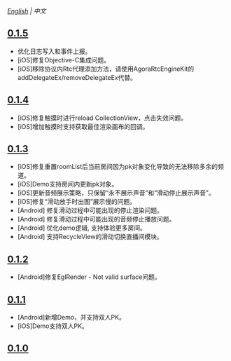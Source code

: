 *[English](CHANGELOG.md) | 中文*

## [0.1.5](https://github.com/AgoraIO-Community/VideoLoaderAPI/releases/tag/0.1.5)
- 优化日志写入和事件上报。
- [iOS]修复Objective-C集成问题。
- [iOS]移除协议内Rtc代理添加方法，请使用AgoraRtcEngineKit的addDelegateEx/removeDelegateEx代替。

## [0.1.4](https://github.com/AgoraIO-Community/VideoLoaderAPI/releases/tag/0.1.4)
- [iOS]修复触摸时进行reload CollectionView，点击失效问题。
- [iOS]增加触摸时支持获取最佳渲染画布的回调。

## [0.1.3](https://github.com/AgoraIO-Community/VideoLoaderAPI/releases/tag/0.1.3)
- [iOS]修复重置roomList后当前房间因为pk对象变化导致的无法移除多余的频道。
- [iOS]Demo支持房间内更新pk对象。
- [iOS]更新音频展示策略，只保留“永不展示声音”和“滑动停止展示声音”。
- [iOS]修复“滑动放手时出图”展示慢的问题。
- [Android] 修复滑动过程中可能出现的停止渲染问题。
- [Android] 修复滑动过程中可能出现的音频停止播放问题。
- [Android] 优化demo逻辑, 支持体验更多房间。
- [Android] 支持RecycleView的滑动切换直播间模块。

## [0.1.2](https://github.com/AgoraIO-Community/VideoLoaderAPI/releases/tag/0.1.2)
- [Android]修复EglRender - Not valid surface问题。

## [0.1.1](https://github.com/AgoraIO-Community/VideoLoaderAPI/releases/tag/0.1.1)
- [Android]新增Demo，并支持双人PK。
- [iOS]Demo支持双人PK。

## [0.1.0](https://github.com/AgoraIO-Community/VideoLoaderAPI/releases/tag/0.1.0)


